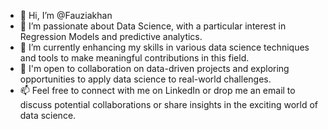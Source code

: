 - 👋 Hi, I’m @Fauziakhan
- 👀 I’m passionate about Data Science, with a particular interest in Regression Models and predictive analytics.
- 🌱 I’m currently enhancing my skills in various data science techniques and tools to make meaningful contributions in this field.
-  💼 I'm open to collaboration on data-driven projects and exploring opportunities to apply data science to real-world challenges.
-  📫 Feel free to connect with me on LinkedIn or drop me an email to discuss potential collaborations or share insights in the exciting world of data science.

